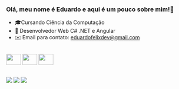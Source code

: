 ### Olá, meu nome é Eduardo e aqui é um pouco sobre mim!👋

- 🎓Cursando Ciência da Computação
- 🌱 Desenvolvedor Web C# .NET e Angular
- ✉️ Email para contato: eduardofelixdev@gmail.com

<link rel="stylesheet" href="https://cdn.jsdelivr.net/gh/devicons/devicon@v2.15.1/devicon.min.css">
  
<div style="display: inline_block"><br>
  <img height="30" width="40" src="https://cdn.jsdelivr.net/gh/devicons/devicon/icons/angularjs/angularjs-original.svg" />        
  <img height="30" width="40" src="https://cdn.jsdelivr.net/gh/devicons/devicon/icons/csharp/csharp-original.svg" />
  <img height="30" width="40" src="https://devicon-website.vercel.app/api/microsoftsqlserver/plain-wordmark.svg?color=%23FFFFFF"></img>
</div>
  
  ##
<div>
  <a href="https://www.instagram.com/edu.felixx/" target="_blank"><img src="https://img.shields.io/badge/-Instagram-%23E4405F?style=for-the-badge&logo=instagram&logoColor=white" target="_blank"></a>
  <a href = "mailto:eduardofelixdev@gmail.com"><img src="https://img.shields.io/badge/-Gmail-%23333?style=for-the-badge&logo=gmail&logoColor=white" target="_blank"></a>
  <a href="https://www.linkedin.com/in/edumfelix" target="_blank"><img src="https://img.shields.io/badge/-LinkedIn-%230077B5?style=for-the-badge&logo=linkedin&logoColor=white" target="_blank"></a> 
</div>
